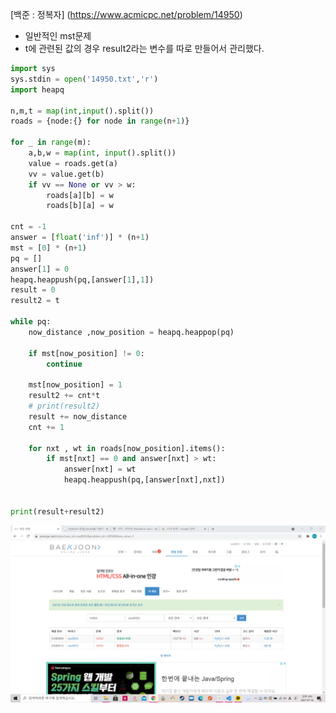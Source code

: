 [백준 : 정복자] (https://www.acmicpc.net/problem/14950)



- 일반적인 mst문제
- t에 관련된 값의 경우 result2라는 변수를 따로 만들어서 관리했다.



```python
import sys
sys.stdin = open('14950.txt','r')
import heapq

n,m,t = map(int,input().split())
roads = {node:{} for node in range(n+1)}

for _ in range(m):
    a,b,w = map(int, input().split())
    value = roads.get(a)
    vv = value.get(b)
    if vv == None or vv > w:
        roads[a][b] = w
        roads[b][a] = w

cnt = -1
answer = [float('inf')] * (n+1)
mst = [0] * (n+1)
pq = []
answer[1] = 0
heapq.heappush(pq,[answer[1],1])
result = 0
result2 = t

while pq:
    now_distance ,now_position = heapq.heappop(pq)

    if mst[now_position] != 0:
        continue

    mst[now_position] = 1
    result2 += cnt*t
    # print(result2)
    result += now_distance
    cnt += 1

    for nxt , wt in roads[now_position].items():
        if mst[nxt] == 0 and answer[nxt] > wt:
            answer[nxt] = wt
            heapq.heappush(pq,[answer[nxt],nxt])


print(result+result2) 


```

![20210716_154537](20210716_154537.png)